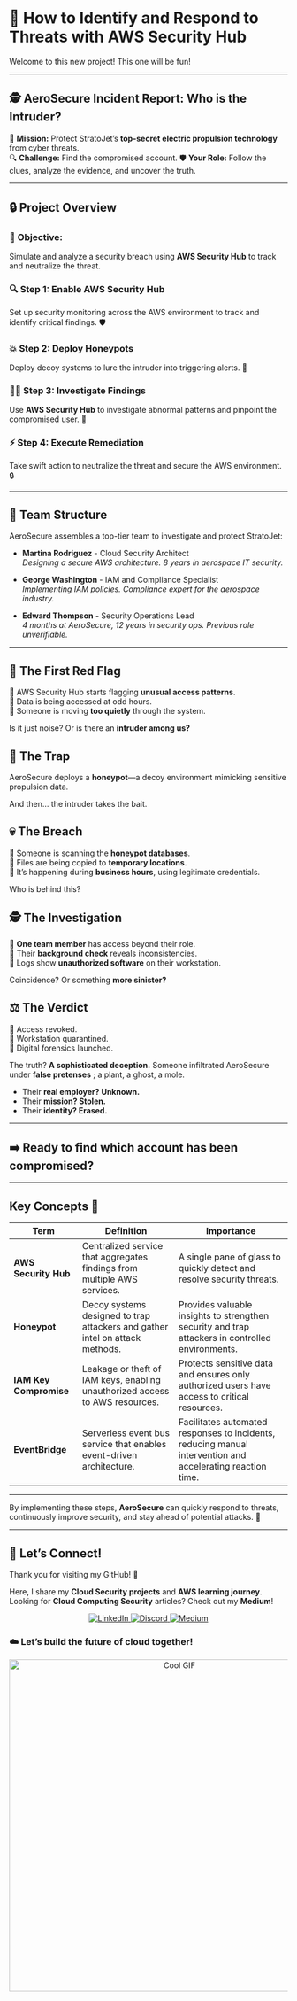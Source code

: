# 📌 How to Identify and Respond to Threats with AWS Security Hub

Welcome to this new project! This one will be fun! 

---

## 🕵️ AeroSecure Incident Report: **Who is the Intruder?**  

🚀 **Mission:** Protect StratoJet’s **top-secret electric propulsion technology** from cyber threats.  
🔍 **Challenge:** Find the compromised account. 
🛡️ **Your Role:** Follow the clues, analyze the evidence, and uncover the truth.  

---

## **🔒 Project Overview**

### 🚨 **Objective:** 
Simulate and analyze a security breach using **AWS Security Hub** to track and neutralize the threat. 

### 🔍 **Step 1: Enable AWS Security Hub**  
Set up security monitoring across the AWS environment to track and identify critical findings. 🛡️

### 💥 **Step 2: Deploy Honeypots**  
Deploy decoy systems to lure the intruder into triggering alerts. 🎯

### 🕵️‍♂️ **Step 3: Investigate Findings**  
Use **AWS Security Hub** to investigate abnormal patterns and pinpoint the compromised user. 🔎

### ⚡ **Step 4: Execute Remediation**  
Take swift action to neutralize the threat and secure the AWS environment. 🔒

---

## **👥 Team Structure**

AeroSecure assembles a top-tier team to investigate and protect StratoJet:

- **Martina Rodriguez** - Cloud Security Architect  
  *Designing a secure AWS architecture. 8 years in aerospace IT security.*

- **George Washington** - IAM and Compliance Specialist  
  *Implementing IAM policies. Compliance expert for the aerospace industry.*

- **Edward Thompson** - Security Operations Lead  
  *4 months at AeroSecure, 12 years in security ops. Previous role unverifiable.*

---

## **🚨 The First Red Flag**  
🔸 AWS Security Hub starts flagging **unusual access patterns**.  
🔸 Data is being accessed at odd hours.  
🔸 Someone is moving **too quietly** through the system.  

Is it just noise? Or is there an **intruder among us?**  

## **🎣 The Trap**  
AeroSecure deploys a **honeypot**—a decoy environment mimicking sensitive propulsion data.  

And then… the intruder takes the bait.  

## **💀 The Breach**  
🔸 Someone is scanning the **honeypot databases**.  
🔸 Files are being copied to **temporary locations**.  
🔸 It’s happening during **business hours**, using legitimate credentials.  

Who is behind this?  

## **🕵️ The Investigation**  
🔎 **One team member** has access beyond their role.  
🔎 Their **background check** reveals inconsistencies.  
🔎 Logs show **unauthorized software** on their workstation.  

Coincidence? Or something **more sinister?**  

## **⚖️ The Verdict**  
🚫 Access revoked.  
🔐 Workstation quarantined.  
📂 Digital forensics launched.  

The truth? **A sophisticated deception.** Someone infiltrated AeroSecure under **false pretenses** ; a plant, a ghost, a mole.  

- Their **real employer? Unknown.**  
- Their **mission? Stolen.**  
- Their **identity? Erased.**  
---

## **➡️ Ready to find which account has been compromised?**

---

## Key Concepts 📝

| **Term**                  | **Definition**                                                                                         | **Importance**                                                                                                 |
|---------------------------|--------------------------------------------------------------------------------------------------------|----------------------------------------------------------------------------------------------------------------|
| **AWS Security Hub**       | Centralized service that aggregates findings from multiple AWS services.                               | A single pane of glass to quickly detect and resolve security threats.                                         |
| **Honeypot**               | Decoy systems designed to trap attackers and gather intel on attack methods.                           | Provides valuable insights to strengthen security and trap attackers in controlled environments.             |
| **IAM Key Compromise**     | Leakage or theft of IAM keys, enabling unauthorized access to AWS resources.                           | Protects sensitive data and ensures only authorized users have access to critical resources.                  |
| **EventBridge**            | Serverless event bus service that enables event-driven architecture.                                   | Facilitates automated responses to incidents, reducing manual intervention and accelerating reaction time.     |

---

By implementing these steps, **AeroSecure** can quickly respond to threats, continuously improve security, and stay ahead of potential attacks. 💪

---

## 💬 Let’s Connect!  
Thank you for visiting my GitHub! 🌸  

Here, I share my **Cloud Security projects** and **AWS learning journey**.  
Looking for **Cloud Computing Security** articles? Check out my **Medium**!  

<p align="center">
  <a href="https://www.linkedin.com/in/kenza-in-the-cloud/" target="_blank">
    <img src="https://img.shields.io/badge/LinkedIn-0A66C2?style=for-the-badge&logo=linkedin&logoColor=white" alt="LinkedIn">
  </a>
  <a href="https://discord.com/users/kzax01" target="_blank">
    <img src="https://img.shields.io/badge/Discord-5865F2?style=for-the-badge&logo=discord&logoColor=white" alt="Discord">
  </a>
  <a href="https://medium.com/@Kenza.In.The.Cloud" target="_blank">
    <img src="https://img.shields.io/badge/Medium-12100E?style=for-the-badge&logo=medium&logoColor=white" alt="Medium">
  </a>
</p>


### ☁️ Let’s build the future of cloud together!  
<p align="center">
  <img src="https://i.pinimg.com/originals/91/1d/91/911d914aaf6194489a3f5626bed2bd3a.gif" width="600" alt="Cool GIF">
</p>

